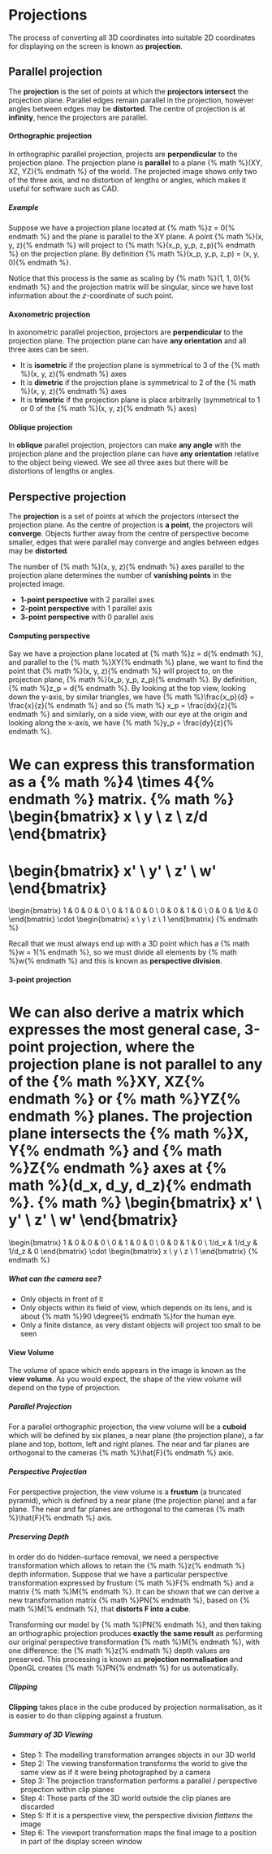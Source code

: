 # Projections

The process of converting all 3D coordinates into suitable 2D coordinates for displaying on the screen is known as **projection**.

## Parallel projection
The **projection** is the set of points at which the **projectors intersect** the projection plane. Parallel edges remain parallel in the projection, however angles between edges may be **distorted**. The centre of projection is at **infinity**, hence the projectors are parallel.

#### Orthographic projection
In orthographic parallel projection, projects are **perpendicular** to the projection plane. The projection plane is **parallel** to a plane {% math %}(XY, XZ, YZ){% endmath %} of the world. The projected image shows only two of the three axis, and no distortion of lengths or angles, which makes it useful for software such as CAD.

##### Example
Suppose we have a projection plane located at {% math %}z = 0{% endmath %} and the plane is parallel to the XY plane. A point {% math %}(x, y, z){% endmath %} will project to {% math %}(x_p, y_p, z_p){% endmath %} on the projection plane. By definition {% math %}(x_p, y_p, z_p) = (x, y, 0){% endmath %}.

Notice that this process is the same as scaling by {% math %}(1, 1, 0){% endmath %} and the projection matrix will be singular, since we have lost information about the *z*-coordinate of such point.

#### Axonometric projection
In axonometric parallel projection, projectors are **perpendicular** to the projection plane. The projection plane can have **any orientation** and all three axes can be seen.

- It is **isometric** if the projection plane is symmetrical to 3 of the {% math %}(x, y, z){% endmath %} axes
- It is **dimetric** if the projection plane is symmetrical to 2 of the {% math %}(x, y, z){% endmath %} axes
- It is **trimetric** if the projection plane is place arbitrarily (symmetrical to 1 or 0 of the {% math %}(x, y, z){% endmath %} axes)

#### Oblique projection
In **oblique** parallel projection, projectors can make **any angle** with the projection plane and the projection plane can have **any orientation** relative to the object being viewed. We see all three axes but there will be distortions of lengths or angles.

## Perspective projection
The **projection** is a set of points at which the projectors intersect the projection plane. As the centre of projection is **a point**, the projectors will **converge**. Objects further away from the centre of perspective become smaller, edges that were parallel may converge and angles between edges may be **distorted**.

The number of {% math %}(x, y, z){% endmath %} axes parallel to the projection plane determines the number of **vanishing points** in the projected image.
- **1-point perspective** with 2 parallel axes
- **2-point perspective** with 1 parallel axis
- **3-point perspective** with 0 parallel axis

#### Computing perspective
Say we have a projection plane located at {% math %}z = d{% endmath %}, and parallel to the {% math %}XY{% endmath %} plane, we want to find the point that {% math %}(x, y, z){% endmath %} will project to, on the projection plane, {% math %}(x_p, y_p, z_p){% endmath %}. By definition, {% math %}z_p = d{% endmath %}. By looking at the top view, looking down the y-axis, by similar triangles, we have {% math %}\frac{x_p}{d} = \frac{x}{z}{% endmath %} and so {% math %} x_p = \frac{dx}{z}{% endmath %} and similarly, on a side view, with our eye at the origin and looking along the x-axis, we have {% math %}y_p = \frac{dy}{z}{% endmath %}.

We can express this transformation as a {% math %}4 \times 4{% endmath %} matrix.
{% math %}
\begin{bmatrix}
    x \\
    y \\
    z \\
    z/d
\end{bmatrix}
=
\begin{bmatrix}
    x' \\
    y' \\
    z' \\
    w'
\end{bmatrix}
=
\begin{bmatrix}
    1 & 0 & 0 & 0 \\
    0 & 1 & 0 & 0 \\
    0 & 0 & 1 & 0 \\
    0 & 0 & 1/d & 0
\end{bmatrix}
\cdot
\begin{bmatrix}
    x \\
    y \\
    z \\
    1
\end{bmatrix}
{% endmath %}

Recall that we must always end up with a 3D point which has a {% math %}w = 1{% endmath %}, so we must divide all elements by {% math %}w{% endmath %} and this is known as **perspective division**.

#### 3-point projection
We can also derive a matrix which expresses the most general case, **3-point projection**, where the projection plane is not parallel to any of the {% math %}XY, XZ{% endmath %} or {% math %}YZ{% endmath %} planes. The projection plane intersects the {% math %}X, Y{% endmath %} and {% math %}Z{% endmath %} axes at {% math %}(d_x, d_y, d_z){% endmath %}.
{% math %}
\begin{bmatrix}
    x' \\
    y' \\
    z' \\
    w'
\end{bmatrix}
=
\begin{bmatrix}
    1 & 0 & 0 & 0 \\
    0 & 1 & 0 & 0 \\
    0 & 0 & 1 & 0 \\
    1/d_x & 1/d_y & 1/d_z & 0
\end{bmatrix}
\cdot
\begin{bmatrix}
    x \\
    y \\
    z \\
    1
\end{bmatrix}
{% endmath %}

##### What can the camera see?
- Only objects in front of it
- Only objects within its field of view, which depends on its lens, and is about {% math %}90 \degree{% endmath %}for the human eye.
- Only a finite distance, as very distant objects will project too small to be seen

#### View Volume
The volume of space which ends appears in the image is known as the **view volume**. As you would expect, the shape of the view volume will depend on the type of projection.

##### Parallel Projection
For a parallel orthographic projection, the view volume will be a **cuboid** which will be defined by six planes, a near plane (the projection plane), a far plane and top, bottom, left and right planes. The near and far planes are orthogonal to the cameras {% math %}\hat{F}{% endmath %} axis.

##### Perspective Projection
For perspective projection, the view volume is a **frustum** (a truncated pyramid), which is defined by a near plane (the projection plane) and a far plane. The near and far planes are orthogonal to the cameras {% math %}\hat{F}{% endmath %} axis.

##### Preserving Depth
In order do do hidden-surface removal, we need a perspective transformation which allows to retain the {% math %}z{% endmath %} depth information. Suppose that we have a particular perspective transformation expressed by frustum {% math %}F{% endmath %} and a matrix {% math %}M{% endmath %}. It can be shown that we can derive a new transformation matrix {% math %}PN{% endmath %}, based on {% math %}M{% endmath %}, that **distorts F into a cube**.

Transforming our model by {% math %}PN{% endmath %}, and then taking an orthographic projection produces **exactly the same result** as performing our original perspective transformation {% math %}M{% endmath %}, with one difference: the {% math %}z{% endmath %} depth values are preserved. This processing is known as **projection normalisation** and OpenGL creates {% math %}PN{% endmath %} for us automatically.

##### Clipping
**Clipping** takes place in the cube produced by projection normalisation, as it is easier to do than clipping against a frustum.

##### Summary of 3D Viewing
- Step 1: The modelling transformation arranges objects in our 3D world
- Step 2: The viewing transformation transforms the world to give the same view as if it were being photographed by a camera
- Step 3: The projection transformation performs a parallel / perspective projection within clip planes
- Step 4: Those parts of the 3D world outside the clip planes are discarded
- Step 5: If it is a perspective view, the perspective division *flattens* the image
- Step 6: The viewport transformation maps the final image to a position in part of the display screen window